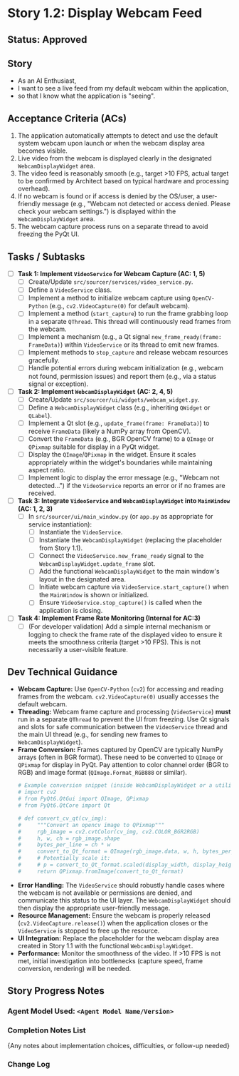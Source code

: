 # Story 1.2: Display Webcam Feed

## Status: Approved

## Story

-   As an AI Enthusiast,
-   I want to see a live feed from my default webcam within the application,
-   so that I know what the application is "seeing".

## Acceptance Criteria (ACs)

1.  The application automatically attempts to detect and use the default system webcam upon launch or when the webcam display area becomes visible.
2.  Live video from the webcam is displayed clearly in the designated `WebcamDisplayWidget` area.
3.  The video feed is reasonably smooth (e.g., target >10 FPS, actual target to be confirmed by Architect based on typical hardware and processing overhead).
4.  If no webcam is found or if access is denied by the OS/user, a user-friendly message (e.g., "Webcam not detected or access denied. Please check your webcam settings.") is displayed within the `WebcamDisplayWidget` area.
5.  The webcam capture process runs on a separate thread to avoid freezing the PyQt UI.

## Tasks / Subtasks

-   [ ] **Task 1: Implement `VideoService` for Webcam Capture (AC: 1, 5)**
    -   [ ] Create/Update `src/sourcer/services/video_service.py`.
    -   [ ] Define a `VideoService` class.
    -   [ ] Implement a method to initialize webcam capture using `OpenCV-Python` (e.g., `cv2.VideoCapture(0)` for default webcam).
    -   [ ] Implement a method (`start_capture`) to run the frame grabbing loop in a separate `QThread`. This thread will continuously read frames from the webcam.
    -   [ ] Implement a mechanism (e.g., a Qt signal `new_frame_ready(frame: FrameData)`) within `VideoService` or its thread to emit new frames.
    -   [ ] Implement methods to `stop_capture` and release webcam resources gracefully.
    -   [ ] Handle potential errors during webcam initialization (e.g., webcam not found, permission issues) and report them (e.g., via a status signal or exception).
-   [ ] **Task 2: Implement `WebcamDisplayWidget` (AC: 2, 4, 5)**
    -   [ ] Create/Update `src/sourcer/ui/widgets/webcam_widget.py`.
    -   [ ] Define a `WebcamDisplayWidget` class (e.g., inheriting `QWidget` or `QLabel`).
    -   [ ] Implement a Qt slot (e.g., `update_frame(frame: FrameData)`) to receive `FrameData` (likely a NumPy array from OpenCV).
    -   [ ] Convert the `FrameData` (e.g., BGR OpenCV frame) to a `QImage` or `QPixmap` suitable for display in a PyQt widget.
    -   [ ] Display the `QImage`/`QPixmap` in the widget. Ensure it scales appropriately within the widget's boundaries while maintaining aspect ratio.
    -   [ ] Implement logic to display the error message (e.g., "Webcam not detected...") if the `VideoService` reports an error or if no frames are received.
-   [ ] **Task 3: Integrate `VideoService` and `WebcamDisplayWidget` into `MainWindow` (AC: 1, 2, 3)**
    -   [ ] In `src/sourcer/ui/main_window.py` (or `app.py` as appropriate for service instantiation):
        -   [ ] Instantiate the `VideoService`.
        -   [ ] Instantiate the `WebcamDisplayWidget` (replacing the placeholder from Story 1.1).
        -   [ ] Connect the `VideoService.new_frame_ready` signal to the `WebcamDisplayWidget.update_frame` slot.
        -   [ ] Add the functional `WebcamDisplayWidget` to the main window's layout in the designated area.
        -   [ ] Initiate webcam capture via `VideoService.start_capture()` when the `MainWindow` is shown or initialized.
        -   [ ] Ensure `VideoService.stop_capture()` is called when the application is closing.
-   [ ] **Task 4: Implement Frame Rate Monitoring (Internal for AC:3)**
    -   [ ] (For developer validation) Add a simple internal mechanism or logging to check the frame rate of the displayed video to ensure it meets the smoothness criteria (target >10 FPS). This is not necessarily a user-visible feature.

## Dev Technical Guidance

-   **Webcam Capture:** Use `OpenCV-Python` (`cv2`) for accessing and reading frames from the webcam. `cv2.VideoCapture(0)` usually accesses the default webcam.
-   **Threading:** Webcam frame capture and processing (`VideoService`) **must** run in a separate `QThread` to prevent the UI from freezing. Use Qt signals and slots for safe communication between the `VideoService` thread and the main UI thread (e.g., for sending new frames to `WebcamDisplayWidget`).
-   **Frame Conversion:** Frames captured by OpenCV are typically NumPy arrays (often in BGR format). These need to be converted to `QImage` or `QPixmap` for display in PyQt. Pay attention to color channel order (BGR to RGB) and image format (`QImage.Format_RGB888` or similar).
    ```python
    # Example conversion snippet (inside WebcamDisplayWidget or a utility)
    # import cv2
    # from PyQt6.QtGui import QImage, QPixmap
    # from PyQt6.QtCore import Qt

    # def convert_cv_qt(cv_img):
    #     """Convert an opencv image to QPixmap"""
    #     rgb_image = cv2.cvtColor(cv_img, cv2.COLOR_BGR2RGB)
    #     h, w, ch = rgb_image.shape
    #     bytes_per_line = ch * w
    #     convert_to_Qt_format = QImage(rgb_image.data, w, h, bytes_per_line, QImage.Format.Format_RGB888)
    #     # Potentially scale it:
    #     # p = convert_to_Qt_format.scaled(display_width, display_height, Qt.AspectRatioMode.KeepAspectRatio)
    #     return QPixmap.fromImage(convert_to_Qt_format)
    ```
-   **Error Handling:** The `VideoService` should robustly handle cases where the webcam is not available or permissions are denied, and communicate this status to the UI layer. The `WebcamDisplayWidget` should then display the appropriate user-friendly message.
-   **Resource Management:** Ensure the webcam is properly released (`cv2.VideoCapture.release()`) when the application closes or the `VideoService` is stopped to free up the resource.
-   **UI Integration:** Replace the placeholder for the webcam display area created in Story 1.1 with the functional `WebcamDisplayWidget`.
-   **Performance:** Monitor the smoothness of the video. If >10 FPS is not met, initial investigation into bottlenecks (capture speed, frame conversion, rendering) will be needed.

## Story Progress Notes

### Agent Model Used: `<Agent Model Name/Version>`

### Completion Notes List
{Any notes about implementation choices, difficulties, or follow-up needed}

### Change Log